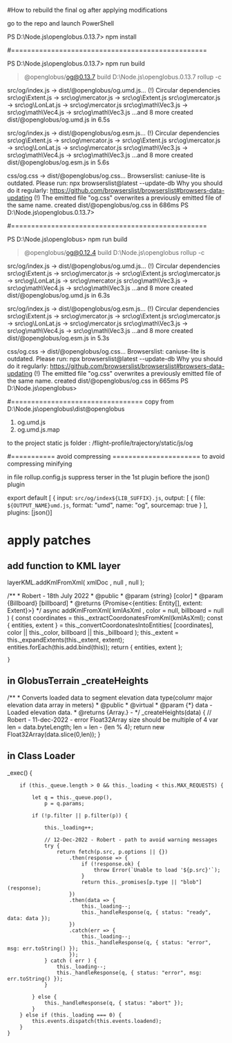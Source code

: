#How to rebuild the final og after applying modifications


go to the repo and launch PowerShell

PS D:\Node.js\openglobus.0.13.7> npm install

#=================================================

PS D:\Node.js\openglobus.0.13.7> npm run build

> @openglobus/og@0.13.7 build D:\Node.js\openglobus.0.13.7
> rollup -c


src/og/index.js → dist/@openglobus/og.umd.js...
(!) Circular dependencies
src\og\Extent.js -> src\og\mercator.js -> src\og\Extent.js
src\og\mercator.js -> src\og\LonLat.js -> src\og\mercator.js
src\og\math\Vec3.js -> src\og\math\Vec4.js -> src\og\math\Vec3.js
...and 8 more
created dist/@openglobus/og.umd.js in 6.5s

src/og/index.js → dist/@openglobus/og.esm.js...
(!) Circular dependencies
src\og\Extent.js -> src\og\mercator.js -> src\og\Extent.js
src\og\mercator.js -> src\og\LonLat.js -> src\og\mercator.js
src\og\math\Vec3.js -> src\og\math\Vec4.js -> src\og\math\Vec3.js
...and 8 more
created dist/@openglobus/og.esm.js in 5.6s

css/og.css → dist/@openglobus/og.css...
Browserslist: caniuse-lite is outdated. Please run:
  npx browserslist@latest --update-db
  Why you should do it regularly: https://github.com/browserslist/browserslist#browsers-data-updating
(!) The emitted file "og.css" overwrites a previously emitted file of the same name.
created dist/@openglobus/og.css in 686ms
PS D:\Node.js\openglobus.0.13.7>

#=================================================

PS D:\Node.js\openglobus> npm run build

> @openglobus/og@0.12.4 build D:\Node.js\openglobus
> rollup -c


src/og/index.js → dist/@openglobus/og.umd.js...
(!) Circular dependencies
src\og\Extent.js -> src\og\mercator.js -> src\og\Extent.js
src\og\mercator.js -> src\og\LonLat.js -> src\og\mercator.js
src\og\math\Vec3.js -> src\og\math\Vec4.js -> src\og\math\Vec3.js
...and 8 more
created dist/@openglobus/og.umd.js in 6.3s

src/og/index.js → dist/@openglobus/og.esm.js...
(!) Circular dependencies
src\og\Extent.js -> src\og\mercator.js -> src\og\Extent.js
src\og\mercator.js -> src\og\LonLat.js -> src\og\mercator.js
src\og\math\Vec3.js -> src\og\math\Vec4.js -> src\og\math\Vec3.js
...and 8 more
created dist/@openglobus/og.esm.js in 5.3s

css/og.css → dist/@openglobus/og.css...
Browserslist: caniuse-lite is outdated. Please run:
  npx browserslist@latest --update-db
  Why you should do it regularly: https://github.com/browserslist/browserslist#browsers-data-updating
(!) The emitted file "og.css" overwrites a previously emitted file of the same name.
created dist/@openglobus/og.css in 665ms
PS D:\Node.js\openglobus>

#=================================
copy from D:\Node.js\openglobus\dist\@openglobus
1) og.umd.js
2) og.umd.js.map

to the project static js folder : /flight-profile/trajectory/static/js/og

#=========== avoid compressing ======================
to avoid compressing minifying 

in file rollup.config.js suppress terser in the 1st plugin befiore the json() plugin

export default [
    {
        input: `src/og/index${LIB_SUFFIX}.js`,
        output: [
            {
                file: `${OUTPUT_NAME}umd.js`,
                format: "umd",
                name: "og",
                sourcemap: true
            }
        ],
        plugins: [json()]

# apply patches

## add function to KML layer
layerKML.addKmlFromXml(  xmlDoc ,  null ,  null );

/**
	* Robert - 18th July 2022
	* @public
	* @param {string} [color]
    * @param {Billboard} [billboard]
    * @returns {Promise<{entities: Entity[], extent: Extent}>}
	*/
	async addKmlFromXml( kmlAsXml , color = null, billboard = null ) {
		const coordinates = this._extractCoordonatesFromKml(kmlAsXml);
        const { entities, extent } = this._convertCoordonatesIntoEntities(
            [coordinates],
            color || this._color,
            billboard || this._billboard
        );
        this._extent = this._expandExtents(this._extent, extent);
        entities.forEach(this.add.bind(this));
        return { entities, extent };
		
	}


## in GlobusTerrain _createHeights

/**
     * Converts loaded data to segment elevation data type(columr major elevation data array in meters)
     * @public
     * @virtual
     * @param {*} data - Loaded elevation data.
     * @returns {Array.<number>} -
     */
    _createHeights(data) {
		// Robert - 11-dec-2022 - error Float32Array size should be multiple of 4
		var len = data.byteLength;
		len = len - (len % 4);
        return new Float32Array(data.slice(0,len));
    }
    
    
## in Class Loader

 _exec() {

        if (this._queue.length > 0 && this._loading < this.MAX_REQUESTS) {

            let q = this._queue.pop(),
                p = q.params;

            if (!p.filter || p.filter(p)) {

                this._loading++;

				// 12-Dec-2022 - Robert - path to avoid warning messages
				try {
					return fetch(p.src, p.options || {})
						.then(response => {
							if (!response.ok) {
								throw Error(`Unable to load '${p.src}'`);
							}
							return this._promises[p.type || "blob"](response);
						})
						.then(data => {
							this._loading--;
							this._handleResponse(q, { status: "ready", data: data });
						})
						.catch(err => {
							this._loading--;
							this._handleResponse(q, { status: "error", msg: err.toString() });
						});
				} catch ( err ) {
					this._loading--;
					this._handleResponse(q, { status: "error", msg: err.toString() });
				}

            } else {
                this._handleResponse(q, { status: "abort" });
            }
        } else if (this._loading === 0) {
            this.events.dispatch(this.events.loadend);
        }
    }
